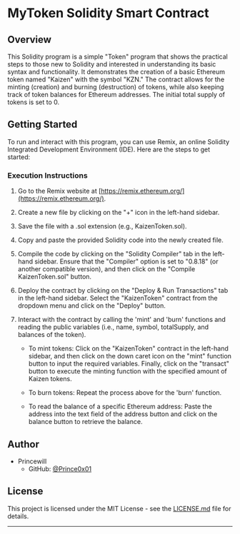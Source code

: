 # MyToken Solidity Smart Contract

## Overview

This Solidity program is a simple "Token" program that shows the practical steps to those new to Solidity and interested in understanding its basic syntax and functionality. It demonstrates the creation of a basic Ethereum token named "Kaizen" with the symbol "KZN." The contract allows for the minting (creation) and burning (destruction) of tokens, while also keeping track of token balances for Ethereum addresses. The initial total supply of tokens is set to 0.

## Getting Started

To run and interact with this program, you can use Remix, an online Solidity Integrated Development Environment (IDE). Here are the steps to get started:

### Execution Instructions

1. Go to the Remix website at [https://remix.ethereum.org/](https://remix.ethereum.org/).

2. Create a new file by clicking on the "+" icon in the left-hand sidebar.

3. Save the file with a .sol extension (e.g., KaizenToken.sol).

4. Copy and paste the provided Solidity code into the newly created file.

5. Compile the code by clicking on the "Solidity Compiler" tab in the left-hand sidebar. Ensure that the "Compiler" option is set to "0.8.18" (or another compatible version), and then click on the "Compile KaizenToken.sol" button.

6. Deploy the contract by clicking on the "Deploy & Run Transactions" tab in the left-hand sidebar. Select the "KaizenToken" contract from the dropdown menu and click on the "Deploy" button.

7. Interact with the contract by calling the 'mint' and 'burn' functions and reading the public variables (i.e., name, symbol, totalSupply, and balances of the token).

   - To mint tokens: Click on the "KaizenToken" contract in the left-hand sidebar, and then click on the down caret icon on the "mint" function button to input the required variables. Finally, click on the "transact" button to execute the minting function with the specified amount of Kaizen tokens.

   - To burn tokens: Repeat the process above for the 'burn' function.

   - To read the balance of a specific Ethereum address: Paste the address into the text field of the address button and click on the balance button to retrieve the balance.

## Author

- Princewill
  - GitHub: [@Prince0x01](https://github.com/Prince0x01)

## License

This project is licensed under the MIT License - see the [LICENSE.md](LICENSE.md) file for details.

---
